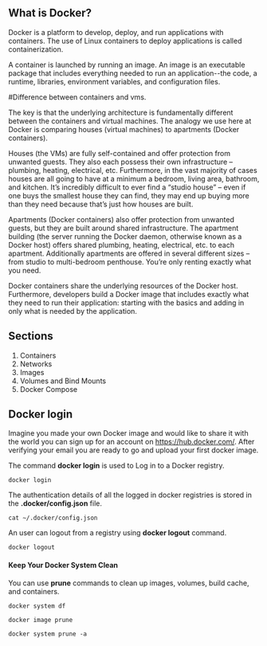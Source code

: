 ## What is Docker?

Docker is a platform to develop, deploy, and run applications with containers. The use of Linux containers to deploy applications is called containerization.

A container is launched by running an image. An image is an executable package that includes everything needed to run an application--the code, a runtime, libraries, environment variables, and configuration files.

#Difference between containers and vms.

The key is that the underlying architecture is fundamentally different between the containers and virtual machines. The analogy we
use here at Docker is comparing houses (virtual machines) to apartments (Docker containers).

Houses (the VMs) are fully self-contained and offer protection from unwanted guests. They also each possess their own infrastructure – plumbing, heating, electrical, etc. Furthermore, in the vast majority
of cases houses are all going to have at a minimum a bedroom, living area, bathroom, and kitchen. It’s incredibly difficult to ever find a “studio house” – even if one buys the smallest house they can find, they may end up buying more than they need because that’s just how houses are built.

Apartments (Docker containers) also offer protection from unwanted guests, but they are built around shared infrastructure. The apartment building (the server running the Docker daemon, otherwise known as a Docker host) offers shared plumbing, heating, electrical, etc. to each apartment. Additionally apartments are offered in several different sizes – from studio to multi-bedroom penthouse. You’re only renting exactly what you need.

Docker containers share the underlying resources of the Docker host. Furthermore, developers build a Docker image that includes exactly what they need to run their application: starting with the basics and adding in only what is needed by the application.

## Sections
1. Containers
2. Networks
3. Images
4. Volumes and Bind Mounts
5. Docker Compose

## Docker login
Imagine you made your own Docker image and would like to share it with the world you can sign up for an account on https://hub.docker.com/. After verifying your email you are ready to go and upload your first docker image.

The command **docker login** is used to Log in to a Docker registry.
```
docker login
```

The authentication details of all the logged in docker registries is stored in the **.docker/config.json** file.
```
cat ~/.docker/config.json
```

An user can logout from a registry using **docker logout** command.
```
docker logout
```

#### Keep Your Docker System Clean

You can use **prune** commands to clean up images, volumes, build cache, and containers.

```
docker system df
```

```
docker image prune
```

```
docker system prune -a
```
